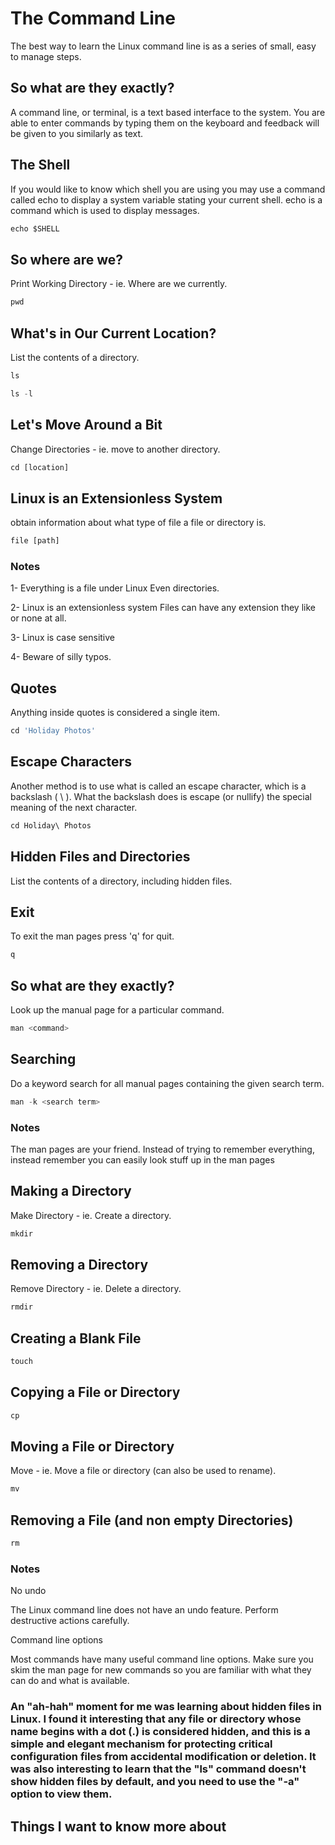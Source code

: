 # The Command Line
The best way to learn the Linux command line is as a series of small, easy to manage steps.

## So what are they exactly?
A command line, or terminal, is a text based interface to the system. You are able to enter commands by typing them on the keyboard and feedback will be given to you similarly as text.

## The Shell
 If you would like to know which shell you are using you may use a command called echo to display a system variable stating your current shell. echo is a command which is used to display messages.

```javascript
echo $SHELL

```
## So where are we?
Print Working Directory - ie. Where are we currently.
```javascript
pwd
```
## What's in Our Current Location?
List the contents of a directory.

```javascript
ls
```
```javascript
ls -l
```

## Let's Move Around a Bit
Change Directories - ie. move to another directory.

```javascript
cd [location]
```
## Linux is an Extensionless System
obtain information about what type of file a file or directory is.

```javascript
file [path]
```
### Notes
1- Everything is a file under Linux Even directories.

2- Linux is an extensionless system
Files can have any extension they like or none at all.

3- Linux is case sensitive

4- Beware of silly typos.

## Quotes
 Anything inside quotes is considered a single item.


```javascript
cd 'Holiday Photos'
```
## Escape Characters
Another method is to use what is called an escape character, which is a backslash ( \ ). What the backslash does is escape (or nullify) the special meaning of the next character.

```javascript
cd Holiday\ Photos
```
## Hidden Files and Directories
List the contents of a directory, including hidden files.

## Exit
To exit the man pages press 'q' for quit.

```javascript
q
```
## So what are they exactly?
Look up the manual page for a particular command.

```javascript
man <command>
```

## Searching
Do a keyword search for all manual pages containing the given search term.

```javascript
man -k <search term>
```
### Notes
The man pages are your friend.
Instead of trying to remember everything, instead remember you can easily look stuff up in the man pages

## Making a Directory
Make Directory - ie. Create a directory.
```javascript
mkdir
```
## Removing a Directory
Remove Directory - ie. Delete a directory.
```javascript
rmdir
```
## Creating a Blank File
```javascript
touch
```
## Copying a File or Directory

```javascript
cp
```
## Moving a File or Directory
Move - ie. Move a file or directory (can also be used to rename).

```javascript
mv
```
## Removing a File (and non empty Directories)

```javascript
rm
```
### Notes 
No undo

The Linux command line does not have an undo feature. Perform destructive actions carefully.

Command line options

Most commands have many useful command line options. Make sure you skim the man page for new commands so you are familiar with what they can do and what is available.


### An "ah-hah" moment for me was learning about hidden files in Linux. I found it interesting that any file or directory whose name begins with a dot (.) is considered hidden, and this is a simple and elegant mechanism for protecting critical configuration files from accidental modification or deletion. It was also interesting to learn that the "ls" command doesn't show hidden files by default, and you need to use the "-a" option to view them.

## Things I want to know more about